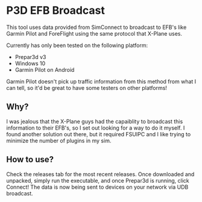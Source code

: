 # P3D EFB Broadcast

This tool uses data provided from SimConnect to broadcast to EFB's like Garmin Pilot and ForeFlight using the same protocol that X-Plane uses.

Currently has only been tested on the following platform:
- Prepar3d v3
- Windows 10
- Garmin Pilot on Android

Garmin Pilot doesn't pick up traffic information from this method from what I can tell, so it'd be great to have some testers on other platforms!

## Why?

I was jealous that the X-Plane guys had the capaiblity to broadcast this information to their EFB's, so I set out looking for a way to do it myself.  I found another solution out there, but it required FSUIPC and I like trying to minimize the number of plugins in my sim.

## How to use?

Check the releases tab for the most recent releases.  Once downloaded and unpacked, simply run the executable, and once Prepar3d is running, click Connect!  The data is now being sent to devices on your network via UDB broadcast.

